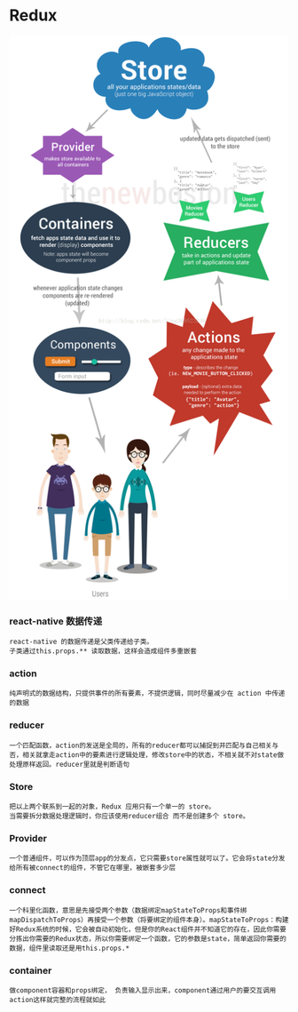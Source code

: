 # Redux


<img src="../images/redux.png"/>

### react-native 数据传递
    react-native 的数据传递是父类传递给子类。
    子类通过this.props.** 读取数据，这样会造成组件多重嵌套

### action
    纯声明式的数据结构，只提供事件的所有要素，不提供逻辑，同时尽量减少在 action 中传递的数据
### reducer
    一个匹配函数，action的发送是全局的，所有的reducer都可以捕捉到并匹配与自己相关与否，相关就拿走action中的要素进行逻辑处理，修改store中的状态，不相关就不对state做处理原样返回。reducer里就是判断语句
### Store
    把以上两个联系到一起的对象，Redux 应用只有一个单一的 store。
    当需要拆分数据处理逻辑时，你应该使用reducer组合 而不是创建多个 store。
### Provider
    一个普通组件，可以作为顶层app的分发点，它只需要store属性就可以了。它会将state分发给所有被connect的组件，不管它在哪里，被嵌套多少层
### connect
    一个科里化函数，意思是先接受两个参数（数据绑定mapStateToProps和事件绑mapDispatchToProps）再接受一个参数（将要绑定的组件本身）。mapStateToProps：构建好Redux系统的时候，它会被自动初始化，但是你的React组件并不知道它的存在，因此你需要分拣出你需要的Redux状态，所以你需要绑定一个函数，它的参数是state，简单返回你需要的数据，组件里读取还是用this.props.*
### container
    做component容器和props绑定， 负责输入显示出来，component通过用户的要交互调用action这样就完整的流程就如此
